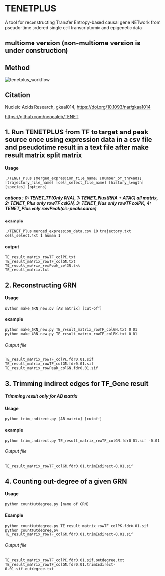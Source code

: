 # TENETPLUS

A tool for reconstructing Transfer Entropy-based causal gene NETwork from pseudo-time ordered single cell transcriptomic and epigenetic data 

## multiome version (non-multiome version is under construction)

## Method
<div>


![tenetplus_workflow](https://github.com/hg0426/TENETPLUS/assets/61915842/705322aa-1e17-4deb-baef-b6fb4395f0c4)



</div>


## Citation

Nucleic Acids Research, gkaa1014, https://doi.org/10.1093/nar/gkaa1014

https://github.com/neocaleb/TENET


## 1. Run TENETPLUS from TF to target and peak source once using expression data in a csv file and pseudotime result in a text file after make result matrix split matrix
#### Usage

 	./TENET_Plus [merged_expression_file_name] [number_of_threads] [trajectory_file_name] [cell_select_file_name] [history_length] [species] [options]
##### options : 0: TENET_TF(Only RNA), 1: TENET_Plus(RNA + ATAC) all matrix, 2: TENET_Plus only rowTF colGN, 3: TENET_Plus only rowTF colPK, 4: TENET_Plus only rowPeak(cis-peaksource)
 
#### example

	./TENET_Plus merged_expression_data.csv 10 trajectory.txt cell_select.txt 1 human 1
	
#### output

	TE_result_matrix_rowTF_colPK.txt
	TE_result_matrix_rowTF_colGN.txt
	TE_result_matrix_rowPeak_colGN.txt
	TE_result_matrix.txt
 
## 2. Reconstructing GRN

#### Usage

 	python make_GRN_new.py [AB matrix] [cut-off]
	
#### example

 	python make_GRN_new.py TE_result_matrix_rowTF_colGN.txt 0.01 
 	python make_GRN_new.py TE_result_matrix_rowTF_colPK.txt 0.01

###### Output file
	TE_result_matrix_rowTF_colPK.fdr0.01.sif
	TE_result_matrix_rowTF_colGN.fdr0.01.sif
 	TE_result_matrix_rowPeak_colGN.fdr0.01.sif
	

## 3. Trimming indirect edges for TF_Gene result
##### Trimming result only for AB matrix
#### Usage
 	python trim_indirect.py [AB matrix] [cutoff]
	
#### example
 	python trim_indirect.py TE_result_matrix_rowTF_colGN.fdr0.01.sif -0.01

###### Output file
	TE_result_matrix_rowTF_colGN.fdr0.01.trimIndirect-0.01.sif


## 4. Counting out-degree of a given GRN

#### Usage
 	python countOutdegree.py [name of GRN]
#### Example
 	python countOutdegree.py TE_result_matrix_rowTF_colPK.fdr0.01.sif 
 	python countOutdegree.py TE_result_matrix_rowTF_colGN.fdr0.01.trimIndirect-0.01.sif

###### Output file
	TE_result_matrix_rowTF_colPK.fdr0.01.sif.outdegree.txt
  	TE_result_matrix_rowTF_colGN.fdr0.01.trimIndirect-0.01.sif.outdegree.txt
  

	
	
	
	
	
	
	
	
	
	
	
